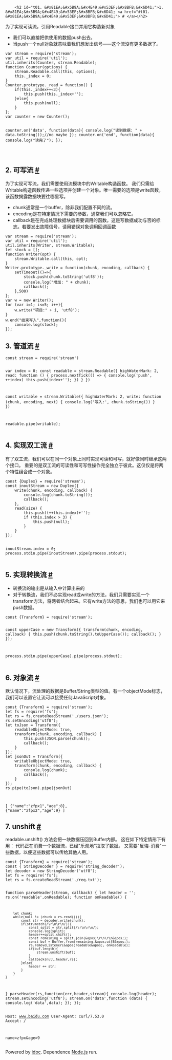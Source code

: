 
        <h2 id="t01. &#x81EA;&#x5B9A;&#x4E49;&#x53EF;&#x8BFB;&#x6D41;">1. &#x81EA;&#x5B9A;&#x4E49;&#x53EF;&#x8BFB;&#x6D41; <a href="#t01. &#x81EA;&#x5B9A;&#x4E49;&#x53EF;&#x8BFB;&#x6D41;"> # </a></h2>
<p>&#x4E3A;&#x4E86;&#x5B9E;&#x73B0;&#x53EF;&#x8BFB;&#x6D41;&#xFF0C;&#x5F15;&#x7528;Readable&#x63A5;&#x53E3;&#x5E76;&#x7528;&#x5B83;&#x6784;&#x9020;&#x65B0;&#x5BF9;&#x8C61;</p>
<ul>
<li>&#x6211;&#x4EEC;&#x53EF;&#x4EE5;&#x76F4;&#x63A5;&#x628A;&#x4F9B;&#x4F7F;&#x7528;&#x7684;&#x6570;&#x636E;push&#x51FA;&#x53BB;&#x3002;</li>
<li>&#x5F53;push&#x4E00;&#x4E2A;null&#x5BF9;&#x8C61;&#x5C31;&#x610F;&#x5473;&#x7740;&#x6211;&#x4EEC;&#x60F3;&#x53D1;&#x51FA;&#x4FE1;&#x53F7;&#x2014;&#x2014;&#x8FD9;&#x4E2A;&#x6D41;&#x6CA1;&#x6709;&#x66F4;&#x591A;&#x6570;&#x636E;&#x4E86;&#x3002;</li>
</ul>
<pre><code>var stream = require(&apos;stream&apos;);
var util = require(&apos;util&apos;);
util.inherits(Counter, stream.Readable);
function Counter(options) {
    stream.Readable.call(this, options);
    this._index = 0;
}
Counter.prototype._read = function() {
    if(this._index++&lt;3){
        this.push(this._index+&apos;&apos;);
    }else{
        this.push(null);
    }
};
var counter = new Counter();

counter.on(&apos;data&apos;, function(data){
    console.log(&quot;&#x8BFB;&#x5230;&#x6570;&#x636E;: &quot; + data.toString());//no maybe
});
counter.on(&apos;end&apos;, function(data){
    console.log(&quot;&#x8BFB;&#x5B8C;&#x4E86;&quot;);
});

</code></pre><h2 id="t12. &#x53EF;&#x5199;&#x6D41;">2. &#x53EF;&#x5199;&#x6D41; <a href="#t12. &#x53EF;&#x5199;&#x6D41;"> # </a></h2>
<p>&#x4E3A;&#x4E86;&#x5B9E;&#x73B0;&#x53EF;&#x5199;&#x6D41;&#xFF0C;&#x6211;&#x4EEC;&#x9700;&#x8981;&#x4F7F;&#x7528;&#x6D41;&#x6A21;&#x5757;&#x4E2D;&#x7684;Writable&#x6784;&#x9020;&#x51FD;&#x6570;&#x3002;
&#x6211;&#x4EEC;&#x53EA;&#x9700;&#x7ED9;Writable&#x6784;&#x9020;&#x51FD;&#x6570;&#x4F20;&#x9012;&#x4E00;&#x4E9B;&#x9009;&#x9879;&#x5E76;&#x521B;&#x5EFA;&#x4E00;&#x4E2A;&#x5BF9;&#x8C61;&#x3002;&#x552F;&#x4E00;&#x9700;&#x8981;&#x7684;&#x9009;&#x9879;&#x662F;write&#x51FD;&#x6570;&#xFF0C;&#x8BE5;&#x51FD;&#x6570;&#x63ED;&#x9732;&#x6570;&#x636E;&#x5757;&#x8981;&#x5F80;&#x54EA;&#x91CC;&#x5199;&#x3002;</p>
<ul>
<li>chunk&#x901A;&#x5E38;&#x662F;&#x4E00;&#x4E2A;buffer&#xFF0C;&#x9664;&#x975E;&#x6211;&#x4EEC;&#x914D;&#x7F6E;&#x4E0D;&#x540C;&#x7684;&#x6D41;&#x3002;</li>
<li>encoding&#x662F;&#x5728;&#x7279;&#x5B9A;&#x60C5;&#x51B5;&#x4E0B;&#x9700;&#x8981;&#x7684;&#x53C2;&#x6570;&#xFF0C;&#x901A;&#x5E38;&#x6211;&#x4EEC;&#x53EF;&#x4EE5;&#x5FFD;&#x7565;&#x5B83;&#x3002;</li>
<li>callback&#x662F;&#x5728;&#x5B8C;&#x6210;&#x5904;&#x7406;&#x6570;&#x636E;&#x5757;&#x540E;&#x9700;&#x8981;&#x8C03;&#x7528;&#x7684;&#x51FD;&#x6570;&#x3002;&#x8FD9;&#x662F;&#x5199;&#x6570;&#x636E;&#x6210;&#x529F;&#x4E0E;&#x5426;&#x7684;&#x6807;&#x5FD7;&#x3002;&#x82E5;&#x8981;&#x53D1;&#x51FA;&#x6545;&#x969C;&#x4FE1;&#x53F7;&#xFF0C;&#x8BF7;&#x7528;&#x9519;&#x8BEF;&#x5BF9;&#x8C61;&#x8C03;&#x7528;&#x56DE;&#x8C03;&#x51FD;&#x6570;</li>
</ul>
<pre><code>var stream = require(&apos;stream&apos;);
var util = require(&apos;util&apos;);
util.inherits(Writer, stream.Writable);
let stock = [];
function Writer(opt) {
    stream.Writable.call(this, opt);
}
Writer.prototype._write = function(chunk, encoding, callback) {
    setTimeout(()=&gt;{
        stock.push(chunk.toString(&apos;utf8&apos;));
        console.log(&quot;&#x589E;&#x52A0;: &quot; + chunk);
        callback();
    },500)
};
var w = new Writer();
for (var i=1; i&lt;=5; i++){
    w.write(&quot;&#x9879;&#x76EE;:&quot; + i, &apos;utf8&apos;);
}
w.end(&quot;&#x7ED3;&#x675F;&#x5199;&#x5165;&quot;,function(){
    console.log(stock);
});
</code></pre><h2 id="t23. &#x7BA1;&#x9053;&#x6D41;">3. &#x7BA1;&#x9053;&#x6D41; <a href="#t23. &#x7BA1;&#x9053;&#x6D41;"> # </a></h2>
<pre><code>const stream = require(&apos;stream&apos;)

var index = 0;
const readable = stream.Readable({
    highWaterMark: 2,
    read: function () {
        process.nextTick(() =&gt; {
            console.log(&apos;push&apos;, ++index)
            this.push(index+&apos;&apos;);
        })
    }
})

const writable = stream.Writable({
    highWaterMark: 2,
    write: function (chunk, encoding, next) {
        console.log(&apos;&#x5199;&#x5165;:&apos;, chunk.toString())
    }
})

readable.pipe(writable);
</code></pre><h2 id="t34. &#x5B9E;&#x73B0;&#x53CC;&#x5DE5;&#x6D41;">4. &#x5B9E;&#x73B0;&#x53CC;&#x5DE5;&#x6D41; <a href="#t34. &#x5B9E;&#x73B0;&#x53CC;&#x5DE5;&#x6D41;"> # </a></h2>
<p>&#x6709;&#x4E86;&#x53CC;&#x5DE5;&#x6D41;&#xFF0C;&#x6211;&#x4EEC;&#x53EF;&#x4EE5;&#x5728;&#x540C;&#x4E00;&#x4E2A;&#x5BF9;&#x8C61;&#x4E0A;&#x540C;&#x65F6;&#x5B9E;&#x73B0;&#x53EF;&#x8BFB;&#x548C;&#x53EF;&#x5199;&#xFF0C;&#x5C31;&#x597D;&#x50CF;&#x540C;&#x65F6;&#x7EE7;&#x627F;&#x8FD9;&#x4E24;&#x4E2A;&#x63A5;&#x53E3;&#x3002;
&#x91CD;&#x8981;&#x7684;&#x662F;&#x53CC;&#x5DE5;&#x6D41;&#x7684;&#x53EF;&#x8BFB;&#x6027;&#x548C;&#x53EF;&#x5199;&#x6027;&#x64CD;&#x4F5C;&#x5B8C;&#x5168;&#x72EC;&#x7ACB;&#x4E8E;&#x5F7C;&#x6B64;&#x3002;&#x8FD9;&#x4EC5;&#x4EC5;&#x662F;&#x5C06;&#x4E24;&#x4E2A;&#x7279;&#x6027;&#x7EC4;&#x5408;&#x6210;&#x4E00;&#x4E2A;&#x5BF9;&#x8C61;&#x3002;</p>
<pre><code>const {Duplex} = require(&apos;stream&apos;);
const inoutStream = new Duplex({
    write(chunk, encoding, callback) {
        console.log(chunk.toString());
        callback();
    },
    read(size) {
        this.push((++this.index)+&apos;&apos;);
        if (this.index &gt; 3) {
            this.push(null);
        }
    }
});

inoutStream.index = 0;
process.stdin.pipe(inoutStream).pipe(process.stdout);
</code></pre><h2 id="t45. &#x5B9E;&#x73B0;&#x8F6C;&#x6362;&#x6D41;">5. &#x5B9E;&#x73B0;&#x8F6C;&#x6362;&#x6D41; <a href="#t45. &#x5B9E;&#x73B0;&#x8F6C;&#x6362;&#x6D41;"> # </a></h2>
<ul>
<li>&#x8F6C;&#x6362;&#x6D41;&#x7684;&#x8F93;&#x51FA;&#x662F;&#x4ECE;&#x8F93;&#x5165;&#x4E2D;&#x8BA1;&#x7B97;&#x51FA;&#x6765;&#x7684;</li>
<li>&#x5BF9;&#x4E8E;&#x8F6C;&#x6362;&#x6D41;&#xFF0C;&#x6211;&#x4EEC;&#x4E0D;&#x5FC5;&#x5B9E;&#x73B0;read&#x6216;write&#x7684;&#x65B9;&#x6CD5;&#xFF0C;&#x6211;&#x4EEC;&#x53EA;&#x9700;&#x8981;&#x5B9E;&#x73B0;&#x4E00;&#x4E2A;transform&#x65B9;&#x6CD5;&#xFF0C;&#x5C06;&#x4E24;&#x8005;&#x7ED3;&#x5408;&#x8D77;&#x6765;&#x3002;&#x5B83;&#x6709;write&#x65B9;&#x6CD5;&#x7684;&#x610F;&#x601D;&#xFF0C;&#x6211;&#x4EEC;&#x4E5F;&#x53EF;&#x4EE5;&#x7528;&#x5B83;&#x6765;push&#x6570;&#x636E;&#x3002;</li>
</ul>
<pre><code>const {Transform} = require(&apos;stream&apos;);

const upperCase = new Transform({
    transform(chunk, encoding, callback) {
        this.push(chunk.toString().toUpperCase());
        callback();
    }
});

process.stdin.pipe(upperCase).pipe(process.stdout);
</code></pre><h2 id="t56. &#x5BF9;&#x8C61;&#x6D41;">6. &#x5BF9;&#x8C61;&#x6D41; <a href="#t56. &#x5BF9;&#x8C61;&#x6D41;"> # </a></h2>
<p>&#x9ED8;&#x8BA4;&#x60C5;&#x51B5;&#x4E0B;&#xFF0C;&#x6D41;&#x5904;&#x7406;&#x7684;&#x6570;&#x636E;&#x662F;Buffer/String&#x7C7B;&#x578B;&#x7684;&#x503C;&#x3002;&#x6709;&#x4E00;&#x4E2A;objectMode&#x6807;&#x5FD7;&#xFF0C;&#x6211;&#x4EEC;&#x53EF;&#x4EE5;&#x8BBE;&#x7F6E;&#x5B83;&#x8BA9;&#x6D41;&#x53EF;&#x4EE5;&#x63A5;&#x53D7;&#x4EFB;&#x4F55;JavaScript&#x5BF9;&#x8C61;&#x3002;</p>
<pre><code>const {Transform} = require(&apos;stream&apos;);
let fs = require(&apos;fs&apos;);
let rs = fs.createReadStream(&apos;./users.json&apos;);
rs.setEncoding(&apos;utf8&apos;);
let toJson = Transform({
    readableObjectMode: true,
    transform(chunk, encoding, callback) {
        this.push(JSON.parse(chunk));
        callback();
    }
});
let jsonOut = Transform({
    writableObjectMode: true,
    transform(chunk, encoding, callback) {
        console.log(chunk);
        callback();
    }
});
rs.pipe(toJson).pipe(jsonOut)

</code></pre><pre><code>[
  {&quot;name&quot;:&quot;zfpx1&quot;,&quot;age&quot;:8},
  {&quot;name&quot;:&quot;zfpx2&quot;,&quot;age&quot;:9}
]
</code></pre><h2 id="t67. unshift">7. unshift <a href="#t67. unshift"> # </a></h2>
<p>readable.unshift() &#x65B9;&#x6CD5;&#x4F1A;&#x628A;&#x4E00;&#x5757;&#x6570;&#x636E;&#x538B;&#x56DE;&#x5230;Buffer&#x5185;&#x90E8;&#x3002; &#x8FD9;&#x5728;&#x5982;&#x4E0B;&#x7279;&#x5B9A;&#x60C5;&#x5F62;&#x4E0B;&#x6709;&#x7528;&#xFF1A; &#x4EE3;&#x7801;&#x6B63;&#x5728;&#x6D88;&#x8D39;&#x4E00;&#x4E2A;&#x6570;&#x636E;&#x6D41;&#xFF0C;&#x5DF2;&#x7ECF;&quot;&#x4E50;&#x89C2;&#x5730;&quot;&#x62C9;&#x53D6;&#x4E86;&#x6570;&#x636E;&#x3002; &#x53C8;&#x9700;&#x8981;&quot;&#x53CD;&#x6094;-&#x6D88;&#x8D39;&quot;&#x4E00;&#x4E9B;&#x6570;&#x636E;&#xFF0C;&#x4EE5;&#x4FBF;&#x8FD9;&#x4E9B;&#x6570;&#x636E;&#x53EF;&#x4EE5;&#x4F20;&#x7ED9;&#x5176;&#x4ED6;&#x4EBA;&#x7528;&#x3002;</p>
<pre><code>const {Transform} = require(&apos;stream&apos;);
const { StringDecoder } = require(&apos;string_decoder&apos;);
let decoder = new StringDecoder(&apos;utf8&apos;);
let fs = require(&apos;fs&apos;);
let rs = fs.createReadStream(&apos;./req.txt&apos;);

function parseHeader(stream, callback) {
    let header = &apos;&apos;;
    rs.on(&apos;readable&apos;,onReadable);
    function onReadable() {

        let chunk;
        while(null != (chunk = rs.read())){
            const str = decoder.write(chunk);
            if(str.match(/\r\n\r\n/)){
                const split = str.split(/\r\n\r\n/);
                console.log(split);
                header+=split.shift();
                const remaining = split.join(&apos;\r\n\r\n&apos;);
                const buf = Buffer.from(remaining,&apos;utf8&apos;);
                rs.removeListener(&apos;readable&apos;, onReadable);
                if(buf.length){
                    stream.unshift(buf);
                }
                callback(null,header,rs);
            }else{
                header += str;
            }
        }
    }
}
parseHeader(rs,function(err,header,stream){
    console.log(header);
    stream.setEncoding(&apos;utf8&apos;);
    stream.on(&apos;data&apos;,function (data) {
        console.log(&apos;data&apos;,data);
    });
});
</code></pre><pre><code>Host: www.baidu.com
User-Agent: curl/7.53.0
Accept: */*

name=zfpx&amp;age=9
</code></pre>
        <div class="copyright">Powered by <a href="https://github.com/jaywcjlove/idoc" target="_blank">idoc</a>. Dependence <a href="https://nodejs.org">Node.js</a> run.</div>
    